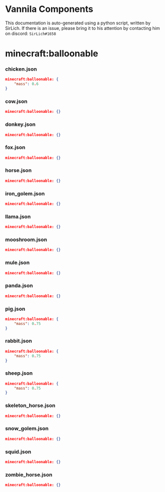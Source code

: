 # Vannila Components
This documentation is auto-generated using a python script, written by SirLich. If there is an issue, please bring it to his attention by contacting him on discord: `SirLich#1658`

# minecraft:balloonable
### chicken.json
```JSON
minecraft:balloonable: {
    "mass": 0.6
}
```

### cow.json
```JSON
minecraft:balloonable: {}
```

### donkey.json
```JSON
minecraft:balloonable: {}
```

### fox.json
```JSON
minecraft:balloonable: {}
```

### horse.json
```JSON
minecraft:balloonable: {}
```

### iron_golem.json
```JSON
minecraft:balloonable: {}
```

### llama.json
```JSON
minecraft:balloonable: {}
```

### mooshroom.json
```JSON
minecraft:balloonable: {}
```

### mule.json
```JSON
minecraft:balloonable: {}
```

### panda.json
```JSON
minecraft:balloonable: {}
```

### pig.json
```JSON
minecraft:balloonable: {
    "mass": 0.75
}
```

### rabbit.json
```JSON
minecraft:balloonable: {
    "mass": 0.75
}
```

### sheep.json
```JSON
minecraft:balloonable: {
    "mass": 0.75
}
```

### skeleton_horse.json
```JSON
minecraft:balloonable: {}
```

### snow_golem.json
```JSON
minecraft:balloonable: {}
```

### squid.json
```JSON
minecraft:balloonable: {}
```

### zombie_horse.json
```JSON
minecraft:balloonable: {}
```

